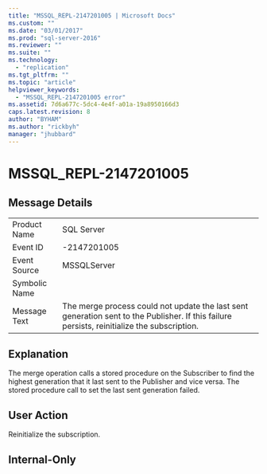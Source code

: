 ```yaml
---
title: "MSSQL_REPL-2147201005 | Microsoft Docs"
ms.custom: ""
ms.date: "03/01/2017"
ms.prod: "sql-server-2016"
ms.reviewer: ""
ms.suite: ""
ms.technology: 
  - "replication"
ms.tgt_pltfrm: ""
ms.topic: "article"
helpviewer_keywords: 
  - "MSSQL_REPL-2147201005 error"
ms.assetid: 7d6a677c-5dc4-4e4f-a01a-19a8950166d3
caps.latest.revision: 8
author: "BYHAM"
ms.author: "rickbyh"
manager: "jhubbard"
---
```

# MSSQL_REPL-2147201005
    
## Message Details  
  
|||  
|-|-|  
|Product Name|SQL Server|  
|Event ID|-2147201005|  
|Event Source|MSSQLServer|  
|Symbolic Name||  
|Message Text|The merge process could not update the last sent generation sent to the Publisher. If this failure persists, reinitialize the subscription.|  
  
## Explanation  
 The merge operation calls a stored procedure on the Subscriber to find the highest generation that it last sent to the Publisher and vice versa. The stored procedure call to set the last sent generation failed.  
  
## User Action  
 Reinitialize the subscription.  
  
## Internal-Only  
  